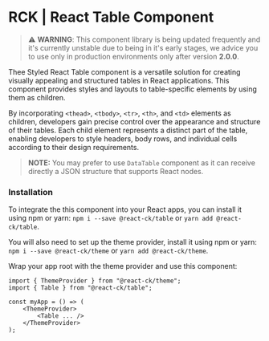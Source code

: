 # RCK | React Table Component

> :warning: **WARNING**: This component library is being updated frequently and it's currently unstable due to being in it's early stages, we advice you to use only in production environments only after version **2.0.0**.

Thee Styled React Table component is a versatile solution for creating visually appealing and structured tables in React applications. 
This component provides styles and layouts to table-specific elements by using them as children.

By incorporating `<thead>`, `<tbody>`, `<tr>`, `<th>`, and `<td>` elements as children, developers gain precise control over the appearance and structure of their tables. Each child element represents a distinct part of the table, enabling developers to style headers, body rows, and individual cells according to their design requirements.

> **NOTE:** You may prefer to use `DataTable` component as it can receive directly a JSON structure that supports React nodes.

### Installation 

To integrate the this component into your React apps, you can install it using npm or yarn: `npm i --save @react-ck/table` or `yarn add @react-ck/table`.

You will also need to set up the theme provider, install it using npm or yarn: `npm i --save @react-ck/theme` or `yarn add @react-ck/theme`.

Wrap your app root with the theme provider and use this component:

```tsx
import { ThemeProvider } from "@react-ck/theme";
import { Table } from "@react-ck/table";

const myApp = () => (
    <ThemeProvider>
        <Table ... />
    </ThemeProvider>
);
```
